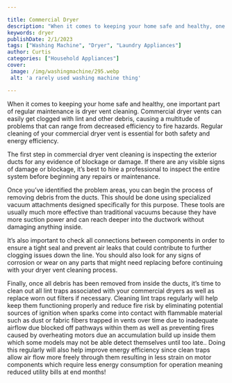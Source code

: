 ```yaml
---

title: Commercial Dryer
description: "When it comes to keeping your home safe and healthy, one important part of regular maintenance is dryer vent cleaning. Commercial ...swipe up to find out"
keywords: dryer
publishDate: 2/1/2023
tags: ["Washing Machine", "Dryer", "Laundry Appliances"]
author: Curtis
categories: ["Household Appliances"]
cover: 
 image: /img/washingmachine/295.webp
 alt: 'a rarely used washing machine thing'

---
```


When it comes to keeping your home safe and healthy, one important part of regular maintenance is dryer vent cleaning. Commercial dryer vents can easily get clogged with lint and other debris, causing a multitude of problems that can range from decreased efficiency to fire hazards. Regular cleaning of your commercial dryer vent is essential for both safety and energy efficiency. 

The first step in commercial dryer vent cleaning is inspecting the exterior ducts for any evidence of blockage or damage. If there are any visible signs of damage or blockage, it’s best to hire a professional to inspect the entire system before beginning any repairs or maintenance. 

Once you’ve identified the problem areas, you can begin the process of removing debris from the ducts. This should be done using specialized vacuum attachments designed specifically for this purpose. These tools are usually much more effective than traditional vacuums because they have more suction power and can reach deeper into the ductwork without damaging anything inside. 

It’s also important to check all connections between components in order to ensure a tight seal and prevent air leaks that could contribute to further clogging issues down the line. You should also look for any signs of corrosion or wear on any parts that might need replacing before continuing with your dryer vent cleaning process. 

Finally, once all debris has been removed from inside the ducts, it’s time to clean out all lint traps associated with your commercial dryers as well as replace worn out filters if necessary. Cleaning lint traps regularly will help keep them functioning properly and reduce fire risk by eliminating potential sources of ignition when sparks come into contact with flammable material such as dust or fabric fibers trapped in vents over time due to inadequate airflow due blocked off pathways within them as well as preventing fires caused by overheating motors due an accumulation build up inside them which some models may not be able detect themselves until too late.. Doing this regularly will also help improve energy efficiency since clean traps allow air flow more freely through them resulting in less strain on motor components which require less energy consumption for operation meaning reduced utility bills at end months!
